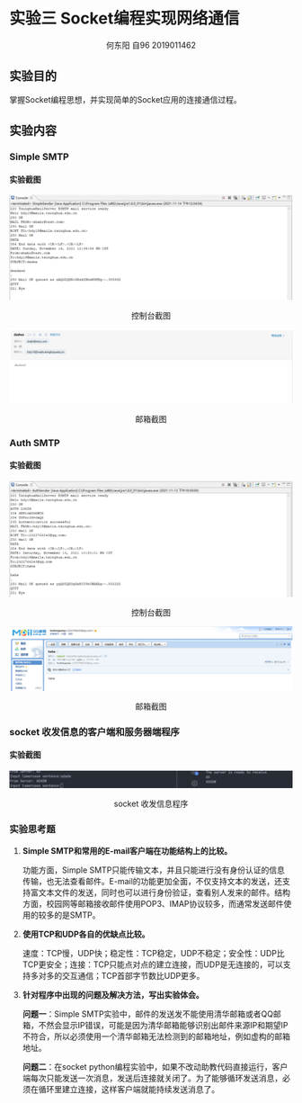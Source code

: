 # 实验三 Socket编程实现网络通信

<center>何东阳 自96 2019011462</center>

## 实验目的

掌握Socket编程思想，并实现简单的Socket应用的连接通信过程。

## 实验内容

### Simple SMTP

#### 实验截图

![image-20211114123527370](report.assets/image-20211114123527370.png)

<center>控制台截图</center>

![image-20211114123653758](report.assets/image-20211114123653758.png)

<center>邮箱截图</center>

### Auth SMTP

#### 实验截图

![daaff309065a0e2f16425132250f227](report.assets/daaff309065a0e2f16425132250f227.png)

<center>控制台截图</center>

![6299c9a28b2750587a4ce57485b8d30](report.assets/6299c9a28b2750587a4ce57485b8d30.png)

<center>邮箱截图</center>

### socket 收发信息的客户端和服务器端程序

#### 实验截图

![4637830563e8a9912c72315edecd730](report.assets/4637830563e8a9912c72315edecd730.png)

<center>socket 收发信息程序</center>



### 实验思考题

1. **Simple SMTP和常用的E-mail客户端在功能结构上的比较。**

   功能方面，Simple SMTP只能传输文本，并且只能进行没有身份认证的信息传输，也无法查看邮件。E-mail的功能更加全面，不仅支持文本的发送，还支持富文本文件的发送，同时也可以进行身份验证，查看别人发来的邮件。结构方面，校园网等邮箱接收邮件使用POP3、IMAP协议较多，而通常发送邮件使用的较多的是SMTP。

2. **使用TCP和UDP各自的优缺点比较。**

   速度：TCP慢，UDP快；稳定性：TCP稳定，UDP不稳定；安全性：UDP比TCP更安全；连接：TCP只能点对点的建立连接，而UDP是无连接的，可以支持多对多的交互通信；TCP首部字节数比UDP更多。

3. **针对程序中出现的问题及解决方法，写出实验体会。**

   **问题一**：Simple SMTP实验中，邮件的发送发不能使用清华邮箱或者QQ邮箱，不然会显示IP错误，可能是因为清华邮箱能够识别出邮件来源IP和期望IP不符合，所以必须使用一个清华邮箱无法检测到的邮箱地址，例如虚构的邮箱地址。

   **问题二**：在socket python编程实验中，如果不改动助教代码直接运行，客户端每次只能发送一次消息，发送后连接就关闭了。为了能够循环发送消息，必须在循环里建立连接，这样客户端就能持续发送消息了。